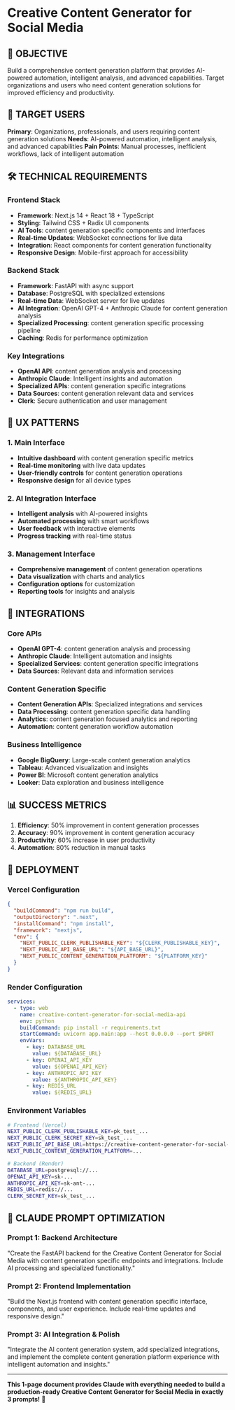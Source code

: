 # Creative Content Generator for Social Media

## 🎯 OBJECTIVE
Build a comprehensive content generation platform that provides AI-powered automation, intelligent analysis, and advanced capabilities. Target organizations and users who need content generation solutions for improved efficiency and productivity.

## 👥 TARGET USERS
**Primary**: Organizations, professionals, and users requiring content generation solutions
**Needs**: AI-powered automation, intelligent analysis, and advanced capabilities
**Pain Points**: Manual processes, inefficient workflows, lack of intelligent automation

## 🛠️ TECHNICAL REQUIREMENTS

### Frontend Stack
- **Framework**: Next.js 14 + React 18 + TypeScript
- **Styling**: Tailwind CSS + Radix UI components
- **AI Tools**: content generation specific components and interfaces
- **Real-time Updates**: WebSocket connections for live data
- **Integration**: React components for content generation functionality
- **Responsive Design**: Mobile-first approach for accessibility

### Backend Stack
- **Framework**: FastAPI with async support
- **Database**: PostgreSQL with specialized extensions
- **Real-time Data**: WebSocket server for live updates
- **AI Integration**: OpenAI GPT-4 + Anthropic Claude for content generation analysis
- **Specialized Processing**: content generation specific processing pipeline
- **Caching**: Redis for performance optimization

### Key Integrations
- **OpenAI API**: content generation analysis and processing
- **Anthropic Claude**: Intelligent insights and automation
- **Specialized APIs**: content generation specific integrations
- **Data Sources**: content generation relevant data and services
- **Clerk**: Secure authentication and user management

## 🎨 UX PATTERNS

### 1. Main Interface
- **Intuitive dashboard** with content generation specific metrics
- **Real-time monitoring** with live data updates
- **User-friendly controls** for content generation operations
- **Responsive design** for all device types

### 2. AI Integration Interface
- **Intelligent analysis** with AI-powered insights
- **Automated processing** with smart workflows
- **User feedback** with interactive elements
- **Progress tracking** with real-time status

### 3. Management Interface
- **Comprehensive management** of content generation operations
- **Data visualization** with charts and analytics
- **Configuration options** for customization
- **Reporting tools** for insights and analysis

## 🔗 INTEGRATIONS

### Core APIs
- **OpenAI GPT-4**: content generation analysis and processing
- **Anthropic Claude**: Intelligent automation and insights
- **Specialized Services**: content generation specific integrations
- **Data Sources**: Relevant data and information services

### Content Generation Specific
- **Content Generation APIs**: Specialized integrations and services
- **Data Processing**: content generation specific data handling
- **Analytics**: content generation focused analytics and reporting
- **Automation**: content generation workflow automation

### Business Intelligence
- **Google BigQuery**: Large-scale content generation analytics
- **Tableau**: Advanced visualization and insights
- **Power BI**: Microsoft content generation analytics
- **Looker**: Data exploration and business intelligence

## 📊 SUCCESS METRICS
1. **Efficiency**: 50% improvement in content generation processes
2. **Accuracy**: 90% improvement in content generation accuracy
3. **Productivity**: 60% increase in user productivity
4. **Automation**: 80% reduction in manual tasks

## 🚀 DEPLOYMENT

### Vercel Configuration
```json
{
  "buildCommand": "npm run build",
  "outputDirectory": ".next",
  "installCommand": "npm install",
  "framework": "nextjs",
  "env": {
    "NEXT_PUBLIC_CLERK_PUBLISHABLE_KEY": "${CLERK_PUBLISHABLE_KEY}",
    "NEXT_PUBLIC_API_BASE_URL": "${API_BASE_URL}",
    "NEXT_PUBLIC_CONTENT_GENERATION_PLATFORM": "${PLATFORM_KEY}"
  }
}
```

### Render Configuration
```yaml
services:
  - type: web
    name: creative-content-generator-for-social-media-api
    env: python
    buildCommand: pip install -r requirements.txt
    startCommand: uvicorn app.main:app --host 0.0.0.0 --port $PORT
    envVars:
      - key: DATABASE_URL
        value: ${DATABASE_URL}
      - key: OPENAI_API_KEY
        value: ${OPENAI_API_KEY}
      - key: ANTHROPIC_API_KEY
        value: ${ANTHROPIC_API_KEY}
      - key: REDIS_URL
        value: ${REDIS_URL}
```

### Environment Variables
```bash
# Frontend (Vercel)
NEXT_PUBLIC_CLERK_PUBLISHABLE_KEY=pk_test_...
NEXT_PUBLIC_CLERK_SECRET_KEY=sk_test_...
NEXT_PUBLIC_API_BASE_URL=https://creative-content-generator-for-social-media-api.onrender.com
NEXT_PUBLIC_CONTENT_GENERATION_PLATFORM=...

# Backend (Render)
DATABASE_URL=postgresql://...
OPENAI_API_KEY=sk-...
ANTHROPIC_API_KEY=sk-ant-...
REDIS_URL=redis://...
CLERK_SECRET_KEY=sk_test_...
```

## 🎯 CLAUDE PROMPT OPTIMIZATION

### Prompt 1: Backend Architecture
"Create the FastAPI backend for the Creative Content Generator for Social Media with content generation specific endpoints and integrations. Include AI processing and specialized functionality."

### Prompt 2: Frontend Implementation
"Build the Next.js frontend with content generation specific interface, components, and user experience. Include real-time updates and responsive design."

### Prompt 3: AI Integration & Polish
"Integrate the AI content generation system, add specialized integrations, and implement the complete content generation platform experience with intelligent automation and insights."

---

**This 1-page document provides Claude with everything needed to build a production-ready Creative Content Generator for Social Media in exactly 3 prompts!** 🚀
